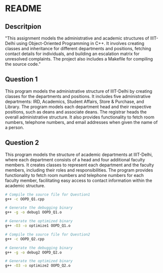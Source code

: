 # README

## Descritpion
"This assignment models the administrative and academic structures of IIIT-Delhi using Object-Oriented Programming in C++. It involves creating classes and inheritance for different departments and positions, fetching contact details for individuals, and building an escalation matrix for unresolved complaints. The project also includes a Makefile for compiling the source code."

## Question 1
This program models the administrative structure of IIIT-Delhi by creating classes for the departments and positions. It includes five administrative departments: IRD, Academics, Student Affairs, Store & Purchase, and Library. The program models each department head and their respective positions, such as deans and associate deans. The registrar heads the overall administrative structure. It also provides functionality to fetch room numbers, telephone numbers, and email addresses when given the name of a person.

## Question 2
This program models the structure of academic departments at IIIT-Delhi, where each department consists of a head and four additional faculty members. It creates classes to represent each department and the faculty members, including their roles and responsibilities. The program provides functionality to fetch room numbers and telephone numbers for each faculty member, facilitating easy access to contact information within the academic structure.

```bash
# Compile the source file for Question1
g++ -c OOPD_Q1.cpp

# Generate the debugging binary
g++ -g -o debug1 OOPD_Q1.o

# Generate the optimized binary
g++ -O3 -o optimize1 OOPD_Q1.o

# Compile the source file for Question2
g++ -c OOPD_Q2.cpp

# Generate the debugging binary
g++ -g -o debug2 OOPD_Q2.o

# Generate the optimized binary
g++ -O3 -o optimize2 OOPD_Q2.o
